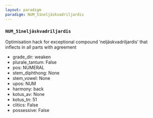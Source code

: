 ```yaml
---
layout: paradigm
paradigm: NUM_51neljäskvadriljardis
---
```

### ` NUM_51neljäskvadriljardis `

Optimisation hack for exceptional compound ’neljäskvadriljardis’ that inflects in all parts with agreement
* grade_dir: weaken
* plurale_tantum: False
* pos: NUMERAL
* stem_diphthong: None
* stem_vowel: None
* upos: NUM
* harmony: back
* kotus_av: None
* kotus_tn: 51
* clitics: False
* possessive: False

